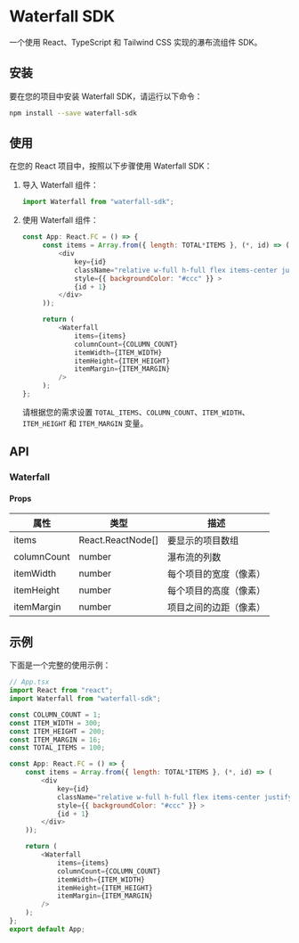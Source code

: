 # Waterfall SDK

一个使用 React、TypeScript 和 Tailwind CSS 实现的瀑布流组件 SDK。

## 安装

要在您的项目中安装 Waterfall SDK，请运行以下命令：

```bash
npm install --save waterfall-sdk
```

## 使用

在您的 React 项目中，按照以下步骤使用 Waterfall SDK：

1. 导入 Waterfall 组件：

   ```javascript
   import Waterfall from "waterfall-sdk";
   ```

2. 使用 Waterfall 组件：

   ```javascript
   const App: React.FC = () => {
        const items = Array.from({ length: TOTAL*ITEMS }, (*, id) => (
            <div
                key={id}
                className="relative w-full h-full flex items-center justify-center text-white"
                style={{ backgroundColor: "#ccc" }} >
                {id + 1}
            </div>
        ));

        return (
            <Waterfall
                items={items}
                columnCount={COLUMN_COUNT}
                itemWidth={ITEM_WIDTH}
                itemHeight={ITEM_HEIGHT}
                itemMargin={ITEM_MARGIN}
            />
        );
   };
   ```

   请根据您的需求设置 `TOTAL_ITEMS`、`COLUMN_COUNT`、`ITEM_WIDTH`、`ITEM_HEIGHT` 和 `ITEM_MARGIN` 变量。

## API

### Waterfall

#### Props

| 属性        | 类型              | 描述                   |
| ----------- | ----------------- | ---------------------- |
| items       | React.ReactNode[] | 要显示的项目数组       |
| columnCount | number            | 瀑布流的列数           |
| itemWidth   | number            | 每个项目的宽度（像素） |
| itemHeight  | number            | 每个项目的高度（像素） |
| itemMargin  | number            | 项目之间的边距（像素） |

## 示例

下面是一个完整的使用示例：

```javascript
// App.tsx
import React from "react";
import Waterfall from "waterfall-sdk";

const COLUMN_COUNT = 1;
const ITEM_WIDTH = 300;
const ITEM_HEIGHT = 200;
const ITEM_MARGIN = 16;
const TOTAL_ITEMS = 100;

const App: React.FC = () => {
    const items = Array.from({ length: TOTAL*ITEMS }, (*, id) => (
        <div
            key={id}
            className="relative w-full h-full flex items-center justify-center text-white"
            style={{ backgroundColor: "#ccc" }} >
            {id + 1}
        </div>
    ));

    return (
        <Waterfall
            items={items}
            columnCount={COLUMN_COUNT}
            itemWidth={ITEM_WIDTH}
            itemHeight={ITEM_HEIGHT}
            itemMargin={ITEM_MARGIN}
        />
    );
};
export default App;
```
